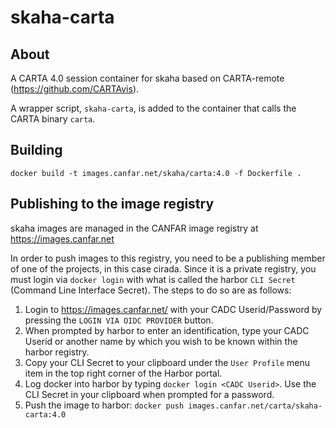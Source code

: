 # skaha-carta

## About

A CARTA 4.0 session container for skaha based on CARTA-remote (https://github.com/CARTAvis).

A wrapper script, `skaha-carta`, is added to the container that calls the CARTA binary `carta`.

## Building

```
docker build -t images.canfar.net/skaha/carta:4.0 -f Dockerfile .
```

## Publishing to the image registry

skaha images are managed in the CANFAR image registry at https://images.canfar.net

In order to push images to this registry, you need to be a publishing member of one of the projects, in this case cirada.  Since it is a private registry, you must login via `docker login` with what is called the harbor `CLI Secret` (Command Line Interface Secret).  The steps to do so are as follows:

1. Login to https://images.canfar.net/ with your CADC Userid/Password by pressing the `LOGIN VIA OIDC PROVIDER` button.
1. When prompted by harbor to enter an identification, type your CADC Userid or another name by which you wish to be known within the harbor registry.
1. Copy your CLI Secret to your clipboard under the `User Profile` menu item in the top right corner of the Harbor portal.
1. Log docker into harbor by typing `docker login <CADC Userid>`.  Use the CLI Secret in your clipboard when prompted for a password.
1. Push the image to harbor:  `docker push images.canfar.net/carta/skaha-carta:4.0`
